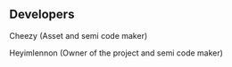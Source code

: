 ## Developers

Cheezy (Asset and semi code maker)

Heyimlennon (Owner of the project and semi code maker)

